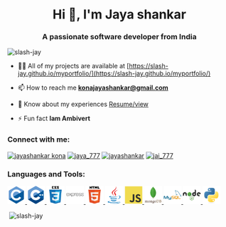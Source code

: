 <h1 align="center">Hi 👋, I'm Jaya shankar</h1>
<h3 align="center">A passionate software developer from India</h3>

<p align="left"> <img src="https://komarev.com/ghpvc/?username=slash-jay&label=Profile%20views&color=0e75b6&style=flat" alt="slash-jay" /> </p>

- 👨‍💻 All of my projects are available at [https://slash-jay.github.io/myportfolio/](https://slash-jay.github.io/myportfolio/)

- 📫 How to reach me **konajayashankar@gmail.com**

- 📄 Know about my experiences [Resume/view](https://drive.google.com/file/d/1PHiATiN7tq6yUFfVWWCASblg5_O5Cvr1/view)

- ⚡ Fun fact **Iam Ambivert**

<h3 align="left">Connect with me:</h3>
<p align="left">
<a href="https://linkedin.com/in/jayashankar kona" target="blank"><img align="center" src="https://raw.githubusercontent.com/rahuldkjain/github-profile-readme-generator/master/src/images/icons/Social/linked-in-alt.svg" alt="jayashankar kona" height="30" width="40" /></a>
<a href="https://www.codechef.com/users/jaya_777" target="blank"><img align="center" src="https://cdn.jsdelivr.net/npm/simple-icons@3.1.0/icons/codechef.svg" alt="jaya_777" height="30" width="40" /></a>
<a href="https://codeforces.com/profile/jayashankar" target="blank"><img align="center" src="https://raw.githubusercontent.com/rahuldkjain/github-profile-readme-generator/master/src/images/icons/Social/codeforces.svg" alt="jayashankar" height="30" width="40" /></a>
<a href="https://www.leetcode.com/jai_777" target="blank"><img align="center" src="https://raw.githubusercontent.com/rahuldkjain/github-profile-readme-generator/master/src/images/icons/Social/leet-code.svg" alt="jai_777" height="30" width="40" /></a>
</p>

<h3 align="left">Languages and Tools:</h3>
<p align="left"> <a href="https://www.cprogramming.com/" target="_blank" rel="noreferrer"> <img src="https://raw.githubusercontent.com/devicons/devicon/master/icons/c/c-original.svg" alt="c" width="40" height="40"/> </a> <a href="https://www.w3schools.com/cpp/" target="_blank" rel="noreferrer"> <img src="https://raw.githubusercontent.com/devicons/devicon/master/icons/cplusplus/cplusplus-original.svg" alt="cplusplus" width="40" height="40"/> </a> <a href="https://www.w3schools.com/css/" target="_blank" rel="noreferrer"> <img src="https://raw.githubusercontent.com/devicons/devicon/master/icons/css3/css3-original-wordmark.svg" alt="css3" width="40" height="40"/> </a> <a href="https://expressjs.com" target="_blank" rel="noreferrer"> <img src="https://raw.githubusercontent.com/devicons/devicon/master/icons/express/express-original-wordmark.svg" alt="express" width="40" height="40"/> </a> <a href="https://www.w3.org/html/" target="_blank" rel="noreferrer"> <img src="https://raw.githubusercontent.com/devicons/devicon/master/icons/html5/html5-original-wordmark.svg" alt="html5" width="40" height="40"/> </a> <a href="https://www.java.com" target="_blank" rel="noreferrer"> <img src="https://raw.githubusercontent.com/devicons/devicon/master/icons/java/java-original.svg" alt="java" width="40" height="40"/> </a> <a href="https://developer.mozilla.org/en-US/docs/Web/JavaScript" target="_blank" rel="noreferrer"> <img src="https://raw.githubusercontent.com/devicons/devicon/master/icons/javascript/javascript-original.svg" alt="javascript" width="40" height="40"/> </a> <a href="https://www.mongodb.com/" target="_blank" rel="noreferrer"> <img src="https://raw.githubusercontent.com/devicons/devicon/master/icons/mongodb/mongodb-original-wordmark.svg" alt="mongodb" width="40" height="40"/> </a> <a href="https://www.mysql.com/" target="_blank" rel="noreferrer"> <img src="https://raw.githubusercontent.com/devicons/devicon/master/icons/mysql/mysql-original-wordmark.svg" alt="mysql" width="40" height="40"/> </a> <a href="https://nodejs.org" target="_blank" rel="noreferrer"> <img src="https://raw.githubusercontent.com/devicons/devicon/master/icons/nodejs/nodejs-original-wordmark.svg" alt="nodejs" width="40" height="40"/> </a> <a href="https://www.python.org" target="_blank" rel="noreferrer"> <img src="https://raw.githubusercontent.com/devicons/devicon/master/icons/python/python-original.svg" alt="python" width="40" height="40"/> </a> </p>

<p>&nbsp;<img align="center" src="https://github-readme-stats.vercel.app/api?username=slash-jay&show_icons=true&locale=en" alt="slash-jay" /></p>

